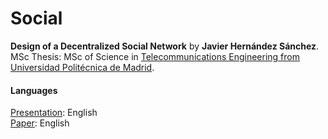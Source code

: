 # Social

**Design of a Decentralized Social Network** by **Javier Hernández Sánchez**.\
MSc Thesis: MSc of Science in [Telecommunications Engineering from Universidad Politécnica de Madrid](http://www.etsit.upm.es/de/studies/master-of-science-in-telecommunication-engineering).

#### Languages

[Presentation](https://github.com/javierhersan/social/blob/main/presentation.pptx): English\
[Paper](https://github.com/javierhersan/social/blob/main/paper.pdf): English
